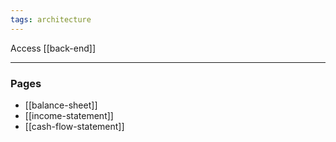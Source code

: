 ```yaml
---
tags: architecture
---
```


Access [[back-end]]

---
### Pages
- [[balance-sheet]]
- [[income-statement]]
- [[cash-flow-statement]]